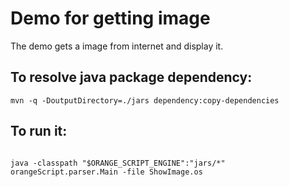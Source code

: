 # Demo for getting image
The demo gets a image from internet and display it.

## To resolve java package dependency:
<pre><code>mvn -q -DoutputDirectory=./jars dependency:copy-dependencies</code></pre>

## To run it:
<pre><code>
java -classpath "$ORANGE_SCRIPT_ENGINE":"jars/*" orangeScript.parser.Main -file ShowImage.os
</code></pre>


